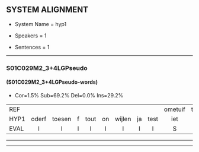 
## SYSTEM ALIGNMENT

- System Name = hyp1

- Speakers = 1

- Sentences = 1

---

### S01C029M2_3+4LGPseudo

#### (S01C029M2_3+4LGPseudo-words)

- Cor=1.5%	Sub=69.2%	Del=0.0%	Ins=29.2%

|  |  |  |  |  |  |  |  |  |  |  |  |  |  |  |  |  |  |  |  |  |  |  |  |  |  |  |  |  |  |  |  |  |  |  |  |  |  |  |  |  |  |  |  |  |  |  |  |  |  |  |  |  |  |  |  |  |  |  |  |  |  |  |  |  |  |
|:--- |:---:|:---:|:---:|:---:|:---:|:---:|:---:|:---:|:---:|:---:|:---:|:---:|:---:|:---:|:---:|:---:|:---:|:---:|:---:|:---:|:---:|:---:|:---:|:---:|:---:|:---:|:---:|:---:|:---:|:---:|:---:|:---:|:---:|:---:|:---:|:---:|:---:|:---:|:---:|:---:|:---:|:---:|:---:|:---:|:---:|:---:|:---:|:---:|:---:|:---:|:---:|:---:|:---:|:---:|:---:|:---:|:---:|:---:|:---:|:---:|:---:|:---:|:---:|:---:|:---:|
| REF |  |  |  |  |  |  |  |  | ometuif | toejietsen | * | oonwijlen | jattesiet | nurudien | stoenydaas | * | deuveltek | juitonie | gevijdel | sidowaan | spekkeraai | wachteniek | * | verpierik | nappegreeuw | mantaroen |  |  |  |  |  |  |  |  |  |  |  | schielendaspen | crobeklunker | kabbestepen | verwarig | ooiebiekje | fandelig | jalekrewen | smoralij | zeekvlachine | kanaroe | toineetlijgen | meitsegrok | * | * | kantelogsten | ondermind | choporatie | zennebral | ijraspangen | blottenduuf | * | girdofhaalder | tobbermoeit | poentalschouden | havedil | verbrakkertje | gerauwejaak | hapeneren |
| HYP1 | oderf | toesen | f | tout | on | wijlen | ja | test | iet | nurindin | sto | dendar | duf | telk | g | ni | gevetel | cindoan | sprikraag | wachtdan | deek | voor | pierik | mat | brel | mantaroen | schieltuespen | korpekunkeg | kapostenten | verwarming | o | biker | van | diln | jakale | weren | smorale | sweklaf | kinki | kanderu | kiondlerem | emef | s | een | hok | kantelosten | oren | nint | scorpitunti | sembral | ijsrat | spanje | blodus | du | f | gildofhader | tof | permoeid | onsta | houde | hafiltil | vor | parkune | geagesak | harburduen |
| EVAL | I | I | I | I | I | I | I | I | S | S | S | S | S | S | S | S | S | S | S | S | S | S | S | S | S |  | I | I | I | I | I | I | I | I | I | I | I | S | S | S | S | S | S | S | S | S | S | S | S | S | S | S | S | S | S | S | S | S | S | S | S | S | S | S | S |
---

---

